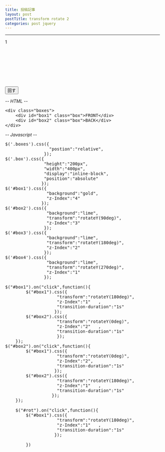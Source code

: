 ```yaml
---
title: 投稿記事
layout: post
postTitle: transform rotate 2
categories: post jquery
---
```


-----
<div class="boxes">
	<div id="box1" class="box">1</div>
<!--
	<div id="box2" class="box">2</div>
	<div id="box3" class="box">3</div>
	<div id="box4" class="box">4</div>
-->
</div>
<br><br><br><br><br><br><br><br>
<div>
	<button id="rot"　class="btn btn-info">回す</button>
</div>

<em>-- HTML --</em>
<pre>
&lt;div class="boxes"&gt;
	&lt;div id="box1" class="box"&gt;FRONT&lt;/div&gt;
	&lt;div id="box2" class="box"&gt;BACK&lt;/div&gt;
&lt;/div&gt;
</pre>
<em>-- Javascript --</em>
<pre>
$('.boxes').css({
                 "postion":"relative",
               });
$('.box').css({
               "height":"200px",
               "width":"400px",
               "display":"inline-block",
               "position":"absolute"
              });
$('#box1').css({
                "background":"gold",
                "z-Index":"4"
              });
$('#box2').css({
                "background":"lime",
                "transform":"rotateY(90deg)",
                "z-Index":"3"
               });
$('#box3').css({
                "background":"lime",
                "transform":"rotateY(180deg)",
                "z-Index":"2"
               });
$('#box4').css({
                "background":"lime",
                "transform":"rotateY(270deg)",
                "z-Index":"1"
               });

$("#box1").on("click",function(){
		$("#box1").css({
                    "transform":"rotateY(180deg)",
                    "z-Index":"1"	,
                    "transition-duration":"1s"
                   });
		$("#box2").css({
                    "transform":"rotateY(0deg)",
                    "z-Index":"2"	,
                    "transition-duration":"1s"
                    });
	});
$("#box2").on("click",function(){
		$("#box1").css({
                    "transform":"rotateY(0deg)",
                    "z-Index":"2",
                    "transition-duration":"1s"
                   });
		$("#box2").css({
                    "transform":"rotateY(180deg)",
                    "z-Index":"1"	,
                    "transition-duration":"1s"
                  });
	});

	$("#rot").on("click",function(){
		$("#box1").css({
                    "transform":"rotateY(180deg)",
                    "z-Index":"1"	,
                    "transition-duration":"1s"
                   });

		})
</pre>

<script src="{{site.url}}/js/jquery.js"></script>
<script src="{{site.url}}/assets/googlecodeprettify/prettify.js"></script>

<script type="text/javascript">
var $window = $(window)
// make code pretty
window.prettyPrint && prettyPrint()
$('pre').addClass('prettyprint');
  prettyPrint();
	$('pre').css({"background":"#000",
		             "font-size":"1.1em",
		                "border":"0px"}
		          );

var degrees = [0,90,180,270];

$('.boxes').css({
								"postion":"relative",
							});

$('.box').css({
								"height":"200px",
								"width":"400px",
								"display":"inline-block",
								"position":"absolute",
								"transition-duration":"1s",
								"transform-origin":"0% 50%"
							});
$('#box1').css({
								"background":"gold",
								"z-Index":"4"
							});
$('#box2').css({
								"background":"lime",
								"width":"0px"
							});
$('#box3').css({
								"background":"red",
								"width":"0px"
							});
$('#box4').css({
								"background":"aqua",
								"width":"0px"
							});

$("#box1").on("click",function(){
		$("#box1").css({
			              "width":"0px"
									});
		$("#box2").css({
										"width":"400px"
									});
		
	
	});
$("#box2").on("click",function(){
		$("#box1").css({
										"transform":"rotateY(180deg)",
										"z-Index":"1",
										"transition-duration":"1s",
										"transform-origin":"0 50%"	
									});
		$("#box2").css({
										"transform":"rotateY(-90deg)",
										"z-Index":"1"	,
										"transition-duration":"1s",
										"transform-origin":"0 50%"	
									});
		$("#box3").css({
										"transform":"rotateY(0deg)",
										"z-Index":"4",
										"transition-duration":"1s",
										"transform-origin":"0 50%"	
									});
		$("#box4").css({
										"transform":"rotateY(90deg)",
										"z-Index":"1"	,
										"transition-duration":"1s",
										"transform-origin":"0 50%"	
									});
	});

$("#rot").on("click",function(){
	var xOrigin,yOrigin;
	var rotDeg = degrees[0] + 90;
	degrees[0] = rotDeg;
	if (rotDeg%180==0) {
		xOrigin = 200;
	} else {
		xOrigin = 0
	}
	$("#box1").css({
			"transform-origin":xOrigin + "px 50%",
			"transform":"rotateY("+ rotDeg +"deg)",
	})
})

</script>